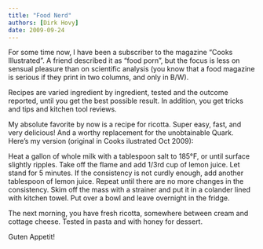 ```yaml
---
title: "Food Nerd"
authors: [Dirk Hovy]
date: 2009-09-24
---
```


For some time now, I have been a subscriber to the magazine  “Cooks Illustrated”.  A friend described it as  “food porn”, but the focus is less on sensual pleasure than on scientific analysis (you know that a food magazine is serious if they print in two columns, and only in B/W). 

Recipes are varied ingredient by ingredient, tested and the outcome reported, until you get the best possible result. In addition, you get tricks and tips and kitchen tool reviews.


My absolute favorite by now is a recipe for ricotta. Super easy, fast, and very delicious! And a worthy replacement for the unobtainable Quark. Here’s my  version (original in Cooks ilustrated Oct 2009):


Heat a gallon of whole milk with a tablespoon salt to 185°F, or until surface slightly ripples. Take off the flame and add 1/3rd cup of lemon juice. Let stand for 5 minutes. If the consistency is not curdly enough, add another tablespoon of lemon juice. Repeat until there are no more changes in the consistency. Skim off the mass with a strainer and put it in a colander lined with kitchen towel. Put over a bowl and leave overnight in the fridge. 


The next morning, you have fresh ricotta, somewhere between cream and cottage cheese. Tested in pasta and with honey for dessert.


Guten Appetit!
